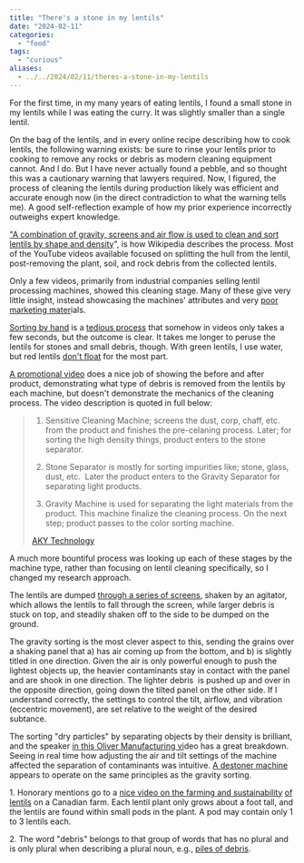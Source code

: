 ```yaml
---
title: "There's a stone in my lentils"
date: "2024-02-11"
categories: 
  - "food"
tags: 
  - "curious"
aliases:
  - ../../2024/02/11/theres-a-stone-in-my-lentils
---
```


For the first time, in my many years of eating lentils, I found a small stone in my lentils while I was eating the curry. It was slightly smaller than a single lentil.

On the bag of the lentils, and in every online recipe describing how to cook lentils, the following warning exists: be sure to rinse your lentils prior to cooking to remove any rocks or debris as modern cleaning equipment cannot. And I do. But I have never actually found a pebble, and so thought this was a cautionary warning that lawyers required. Now, I figured, the process of cleaning the lentils during production likely was efficient and accurate enough now (in the direct contradiction to what the warning tells me). A good self-reflection example of how my prior experience incorrectly outweighs expert knowledge.

["A combination of gravity, screens and air flow is used to clean and sort lentils by shape and density](https://en.m.wikipedia.org/wiki/Lentil)", is how Wikipedia describes the process. Most of the YouTube videos available focused on splitting the hull from the lentil, post-removing the plant, soil, and rock debris from the collected lentils.

Only a few videos, primarily from industrial companies selling lentil processing machines, showed this cleaning stage. Many of these give very little insight, instead showcasing the machines' attributes and very [poor](https://m.youtube.com/watch?v=_pX4LVEkxmo&pp=ygUSbGVudGlscyBwcm9jZXNzaW5n) [marketing mater](https://m.youtube.com/watch?v=_pX4LVEkxmo&pp=ygUSbGVudGlscyBwcm9jZXNzaW5n)ials.

[Sorting by hand](https://m.youtube.com/watch?v=6EHr9XqT-I8&pp=ygUQY2xlYW5pbmcgbGVudGlscw%3D%3D) is a [tedious process](https://m.youtube.com/watch?v=29162mNA_HM&pp=ygUQY2xlYW5pbmcgbGVudGlscw%3D%3D) that somehow in videos only takes a few seconds, but the outcome is clear. It takes me longer to peruse the lentils for stones and small debris, though. With green lentils, I use water, but red lentils [don't float](https://organicvegansuperfoods.com/unlocking-the-mystery-can-lentils-really-float/) for the most part.

[A promotional video](https://m.youtube.com/watch?v=BgA68WoPKqs&pp=ygUQY2xlYW5pbmcgbGVudGlscw%3D%3D) does a nice job of showing the before and after product, demonstrating what type of debris is removed from the lentils by each machine, but doesn't demonstrate the mechanics of the cleaning process. The video description is quoted in full below:

> 1) Sensitive Cleaning Machine; screens the dust, corp, chaff, etc. from the product and finishes the pre-celaning process. Later; for sorting the high density things, product enters to the stone separator.  
>   
> 2) Stone Separator is mostly for sorting impurities like; stone, glass, dust, etc.  Later the product enters to the Gravity Separator for separating light products.  
>   
> 3) Gravity Machine is used for separating the light materials from the product. This machine finalize the cleaning process. On the next step; product passes to the color sorting machine.
> 
> [AKY Technology](https://m.youtube.com/watch?v=BgA68WoPKqs&pp=ygUQY2xlYW5pbmcgbGVudGlscw%3D%3D)

A much more bountiful process was looking up each of these stages by the machine type, rather than focusing on lentil cleaning specifically, so I changed my research approach.

The lentils are dumped [through a series of screens](https://youtu.be/jk2tSOZYpqs?si=Apzt20FOPF4sohEj), shaken by an agitator, which allows the lentils to fall through the screen, while larger debris is stuck on top, and steadily shaken off to the side to be dumped on the ground.

The gravity sorting is the most clever aspect to this, sending the grains over a shaking panel that a) has air coming up from the bottom, and b) is slightly titled in one direction. Given the air is only powerful enough to push the lightest objects up, the heavier contaminants stay in contact with the panel and are shook in one direction. The lighter debris  is pushed up and over in the opposite direction, going down the tilted panel on the other side. If I understand correctly, the settings to control the tilt, airflow, and vibration (eccentric movement), are set relative to the weight of the desired subtance.

The sorting "dry particles" by separating objects by their density is brilliant, and the speaker [in this Oliver Manufacturing vi](https://m.youtube.com/watch?v=FQkK7hdK270)deo has a great breakdown. Seeing in real time how adjusting the air and tilt settings of the machine affected the separation of contaminants was intuitive. [A destoner machine](https://m.youtube.com/watch?v=0rAts7x6ESg) appears to operate on the same principles as the gravity sorting.

1\. Honorary mentions go to a [n](https://m.youtube.com/watch?v=afBPBl7TJpM&pp=ygUNY2xlYW4gbGVudGlscw%3D%3D)[ice video on the farming and sustainability](https://m.youtube.com/watch?v=afBPBl7TJpM&pp=ygUNY2xlYW4gbGVudGlscw%3D%3D) [of lentils](https://m.youtube.com/watch?v=afBPBl7TJpM&pp=ygUNY2xlYW4gbGVudGlscw%3D%3D) on a Canadian farm. Each lentil plant only grows about a foot tall, and the lentils are found within small pods in the plant. A pod may contain only 1 to 3 lentils each.

2\. The word "debris" belongs to that group of words that has no plural and is only plural when describing a plural noun, e.g., [piles of debris](https://english.stackexchange.com/questions/328284/debris-is-or-are-called-toxins#328289).
